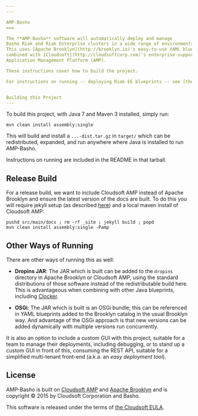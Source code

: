 ```yaml
---
---

AMP-Basho
===

The **AMP-Basho** software will automatically deploy and manage 
Basho Riak and Riak Enterprise clusters in a wide range of environments.
This uses [Apache Brooklyn](http://brooklyn.io)'s easy-to-use YAML blueprinting approach,
combined with [Cloudsoft](http://cloudsoftcorp.com)'s enterprise-supported 
Application Management Platform (AMP).

These instructions cover how to build the project.

For instructions on running -- deploying Riak EE blueprints -- see [the distro's README](src/main/docs/README.md).


Building this Project
---
```


To build this project, with Java 7 and Maven 3 installed, simply run:

    mvn clean install assembly:single
    
This will build and install a `...-dist.tar.gz` in `target/` which can be redistributed, 
expanded, and run anywhere where Java is installed to run AMP-Basho.

Instructions on running are included in the README in that tarball.


Release Build
---

For a release build, we want to include Cloudsoft AMP instead of Apache Brooklyn
and ensure the latest version of the docs are built.  To do this
you will require jekyll setup (as described [here](https://github.com/apache/incubator-brooklyn/blob/master/docs/README.md)) and a local maven install of Cloudsoft AMP:

    pushd src/main/docs ; rm -rf _site ; jekyll build ; popd
    mvn clean install assembly:single -Pamp


Other Ways of Running
---

There are other ways of running this as well:

* **Dropins JAR**: The JAR which is built can be added to the `dropins` directory in Apache Brooklyn or Cloudsoft AMP,
  using the standard distributions of those software instead of the redistributable build here.
  This is advantageous when combining with other Java blueprints, including [Clocker](http://clocker.io).

* **OSGi**: The JAR which is built is an OSGi bundle; this can be referenced in YAML blueprints 
  added to the Brooklyn catalog in the usual Brooklyn way. And advantage of the OSGi approach
  is that new versions can be added dynamically with multiple versions run concurrently.

It is also an option to include a custom GUI with this project, 
suitable for a team to manage their deployments, including debugging,
or to stand up a custom GUI in front of this, consuming the REST API, 
suitable for a simplified multi-tenant front-end (a.k.a. an *easy deployment tool*).


License
---

AMP-Basho is built on [Cloudsoft AMP](http://www.cloudsoftcorp.com) and [Apache Brooklyn](http://brooklyn.io)
and is copyright &copy; 2015 by Cloudsoft Corporation and Basho.

This software is released under the terms of [the Cloudsoft EULA](LICENSE.txt).
